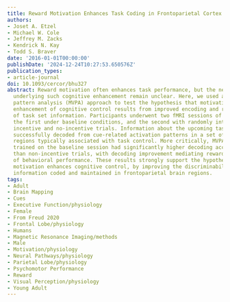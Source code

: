 ```yaml
---
title: Reward Motivation Enhances Task Coding in Frontoparietal Cortex
authors:
- Joset A. Etzel
- Michael W. Cole
- Jeffrey M. Zacks
- Kendrick N. Kay
- Todd S. Braver
date: '2016-01-01T00:00:00'
publishDate: '2024-12-24T10:27:53.650576Z'
publication_types:
- article-journal
doi: 10.1093/cercor/bhu327
abstract: Reward motivation often enhances task performance, but the neural mechanisms
  underlying such cognitive enhancement remain unclear. Here, we used a multivariate
  pattern analysis (MVPA) approach to test the hypothesis that motivation-related
  enhancement of cognitive control results from improved encoding and representation
  of task set information. Participants underwent two fMRI sessions of cued task switching,
  the first under baseline conditions, and the second with randomly intermixed reward
  incentive and no-incentive trials. Information about the upcoming task could be
  successfully decoded from cue-related activation patterns in a set of frontoparietal
  regions typically associated with task control. More critically, MVPA classifiers
  trained on the baseline session had significantly higher decoding accuracy on incentive
  than non-incentive trials, with decoding improvement mediating reward-related enhancement
  of behavioral performance. These results strongly support the hypothesis that reward
  motivation enhances cognitive control, by improving the discriminability of task-relevant
  information coded and maintained in frontoparietal brain regions.
tags:
- Adult
- Brain Mapping
- Cues
- Executive Function/physiology
- Female
- From Freud 2020
- Frontal Lobe/physiology
- Humans
- Magnetic Resonance Imaging/methods
- Male
- Motivation/physiology
- Neural Pathways/physiology
- Parietal Lobe/physiology
- Psychomotor Performance
- Reward
- Visual Perception/physiology
- Young Adult
---
```

